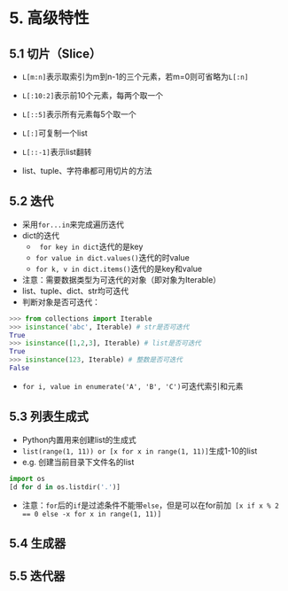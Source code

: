 # 5. 高级特性

## 5.1 切片（Slice）

- `L[m:n]`表示取索引为m到n-1的三个元素，若m=0则可省略为`L[:n]`

- `L[:10:2]`表示前10个元素，每两个取一个

- `L[::5]`表示所有元素每5个取一个
- `L[:]`可复制一个list
- `L[::-1]`表示list翻转
- list、tuple、字符串都可用切片的方法

## 5.2 迭代

- 采用`for...in`来完成遍历迭代
- dict的迭代
  - ` for key in dict`迭代的是key
  - `for value in dict.values()`迭代的时value
  - `for k, v in dict.items()`迭代的是key和value
- 注意：需要数据类型为可迭代的对象（即对象为Iterable）
- list、tuple、dict、str均可迭代
- 判断对象是否可迭代：

```python
>>> from collections import Iterable
>>> isinstance('abc', Iterable) # str是否可迭代
True
>>> isinstance([1,2,3], Iterable) # list是否可迭代
True
>>> isinstance(123, Iterable) # 整数是否可迭代
False
```

- `for i, value in enumerate('A', 'B', 'C')`可迭代索引和元素



## 5.3 列表生成式

- Python内置用来创建list的生成式
- `list(range(1, 11)) or [x for x in range(1, 11)]`生成1-10的list
- e.g. 创建当前目录下文件名的list

```python
import os
[d for d in os.listdir('.')]
```

- 注意：`for`后的`if`是过滤条件不能带`else`，但是可以在for前加` [x if x % 2 == 0 else -x for x in range(1, 11)]`



## 5.4 生成器



## 5.5 迭代器